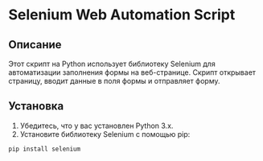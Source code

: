 # Selenium Web Automation Script

## Описание

Этот скрипт на Python использует библиотеку Selenium для автоматизации заполнения формы на веб-странице. Скрипт открывает страницу, вводит данные в поля формы и отправляет форму.

## Установка

1. Убедитесь, что у вас установлен Python 3.x.
2. Установите библиотеку Selenium с помощью pip:

```bash
pip install selenium
